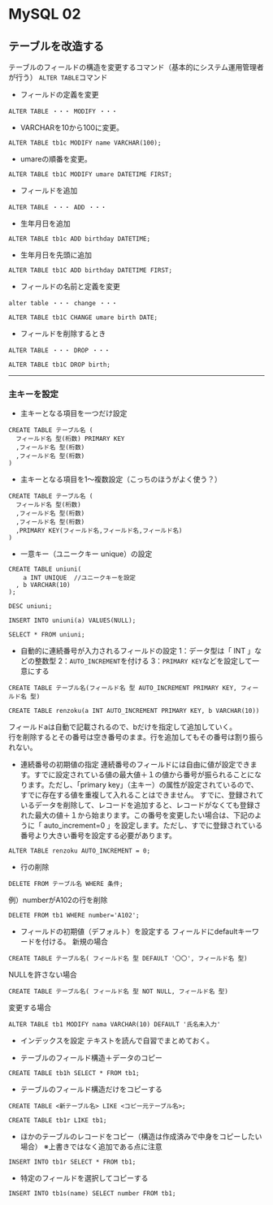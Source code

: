 # MySQL 02

## テーブルを改造する

テーブルのフィールドの構造を変更するコマンド（基本的にシステム運用管理者が行う）
`ALTER TABLE`コマンド
* フィールドの定義を変更
```
ALTER TABLE ・・・ MODIFY ・・・
```

* VARCHARを10から100に変更。
```
ALTER TABLE tb1c MODIFY name VARCHAR(100);
```

* umareの順番を変更。
```
ALTER TABLE tb1C MODIFY umare DATETIME FIRST;
```

* フィールドを追加
```
ALTER TABLE ・・・ ADD ・・・
```

* 生年月日を追加
```
ALTER TABLE tb1c ADD birthday DATETIME;
```

* 生年月日を先頭に追加
```
ALTER TABLE tb1C ADD birthday DATETIME FIRST;
```

* フィールドの名前と定義を変更
```
alter table ・・・ change ・・・
```
```
ALTER TABLE tb1C CHANGE umare birth DATE;
```

* フィールドを削除するとき
```
ALTER TABLE ・・・ DROP ・・・
```
```
ALTER TABLE tb1C DROP birth;
```

---


### 主キーを設定
* 主キーとなる項目を一つだけ設定
```
CREATE TABLE テーブル名 (
  フィールド名 型(桁数) PRIMARY KEY
  ,フィールド名 型(桁数)
  ,フィールド名 型(桁数)
)
```

* 主キーとなる項目を1～複数設定（こっちのほうがよく使う？）
```
CREATE TABLE テーブル名 (
  フィールド名 型(桁数)
  ,フィールド名 型(桁数)
  ,フィールド名 型(桁数)
  ,PRIMARY KEY(フィールド名,フィールド名,フィールド名)
)
```

* 一意キー（ユニークキー unique）の設定
```
CREATE TABLE uniuni(
    a INT UNIQUE  //ユニークキーを設定
  , b VARCHAR(10)
);
```

```
DESC uniuni;
```

```
INSERT INTO uniuni(a) VALUES(NULL);
```


```
SELECT * FROM uniuni;
```


* 自動的に連続番号が入力されるフィールドの設定
1：データ型は「 INT 」などの整数型
2：`AUTO_INCREMENT`を付ける
3：`PRIMARY KEY`などを設定して一意にする

```
CREATE TABLE テーブル名(フィールド名 型 AUTO_INCREMENT PRIMARY KEY, フィールド名 型)
```

```
CREATE TABLE renzoku(a INT AUTO_INCREMENT PRIMARY KEY, b VARCHAR(10))
```
フィールドaは自動で記載されるので、bだけを指定して追加していく。  
行を削除するとその番号は空き番号のまま。行を追加してもその番号は割り振られない。


* 連続番号の初期値の指定
連続番号のフィールドには自由に値が設定できます。すでに設定されている値の最大値＋１の値から番号が振られることになります。ただし、「primary key」（主キー）の属性が設定されているので、すでに存在する値を重複して入れることはできません。 すでに、登録されているデータを削除して、レコードを追加すると、レコードがなくても登録された最大の値＋１から始まります。この番号を変更したい場合は、下記のように「 auto_increment=0 」を設定します。ただし、すでに登録されている番号より大きい番号を設定する必要があります。

```
ALTER TABLE renzoku AUTO_INCREMENT = 0;
```


* 行の削除
```
DELETE FROM テーブル名 WHERE 条件;
```
例）numberがA102の行を削除
```
DELETE FROM tb1 WHERE number='A102';
```


* フィールドの初期値（デフォルト）を設定する
フィールドにdefaultキーワードを付ける。
新規の場合
```
CREATE TABLE テーブル名( フィールド名 型 DEFAULT '〇〇', フィールド名 型)
```

 NULLを許さない場合
```
CREATE TABLE テーブル名( フィールド名 型 NOT NULL, フィールド名 型)
```

変更する場合
```
ALTER TABLE tb1 MODIFY nama VARCHAR(10) DEFAULT '氏名未入力'
```


* インデックスを設定
テキストを読んで自習でまとめておく。

* テーブルのフィールド構造＋データのコピー
```
CREATE TABLE tb1h SELECT * FROM tb1;
```

* テーブルのフィールド構造だけをコピーする
```
CREATE TABLE <新テーブル名> LIKE <コピー元テーブル名>;
```

```
CREATE TABLE tb1r LIKE tb1;
```

* ほかのテーブルのレコードをコピー（構造は作成済みで中身をコピーしたい場合）
  ※上書きではなく追加である点に注意
```
INSERT INTO tb1r SELECT * FROM tb1;
```

* 特定のフィールドを選択してコピーする
```
INSERT INTO tb1s(name) SELECT number FROM tb1;
```

